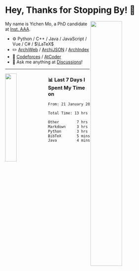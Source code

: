 # Hey, Thanks for Stopping By! 🦭

<picture>
    <source media="(prefers-color-scheme: dark)" srcset="https://github-readme-stats.vercel.app/api?username=amomorning&show_icons=true&theme=noctis_minimus&hide=issues">
    <img align="right" width="45%" src="https://github-readme-stats.vercel.app/api?username=amomorning&show_icons=true&theme=graywhite&hide=issues">
</picture>


My name is Yichen Mo, a PhD candidate at [Inst. AAA](https://archialgo.com).

-   :gear: Python / C++ / Java / JavaScript / Vue / C# / $\LaTeX$ 
-   :pencil2: [ArchiWeb](https://web.archialgo.com) / [ArchiJSON](https://www.food4rhino.com/en/app/archijson) / [ArchIndex](https://index.archialgo.com/) 
-   :abacus: [Codeforces](https://codeforces.com/profile/LaPluma) / [AtCoder](https://atcoder.jp/users/amomorning)
-   :thought_balloon: Ask me anything at [Discussions](https://github.com/amomorning/amomorning/discussions/new)!


---

<picture>
    <source media="(prefers-color-scheme: dark)" srcset="https://github-readme-stats.vercel.app/api/top-langs/?username=amomorning&hide=Mathematica&theme=noctis_minimus">
    <img align="left" width="27%" src="https://github-readme-stats.vercel.app/api/top-langs/?username=amomorning&hide=Mathematica&theme=graywhite">
</picture>

  
### 📊 Last 7 Days I Spent My Time on

<!--START_SECTION:waka-->

```txt
From: 21 January 2024 - To: 28 January 2024

Total Time: 13 hrs 47 mins

Other        7 hrs 11 mins   █████████████░░░░░░░░░░░░   52.10 %
Markdown     3 hrs 18 mins   ██████░░░░░░░░░░░░░░░░░░░   23.96 %
Python       3 hrs 4 mins    █████▓░░░░░░░░░░░░░░░░░░░   22.30 %
BibTeX       5 mins          ░░░░░░░░░░░░░░░░░░░░░░░░░   00.63 %
Java         4 mins          ░░░░░░░░░░░░░░░░░░░░░░░░░   00.58 %
```

<!--END_SECTION:waka-->　　
